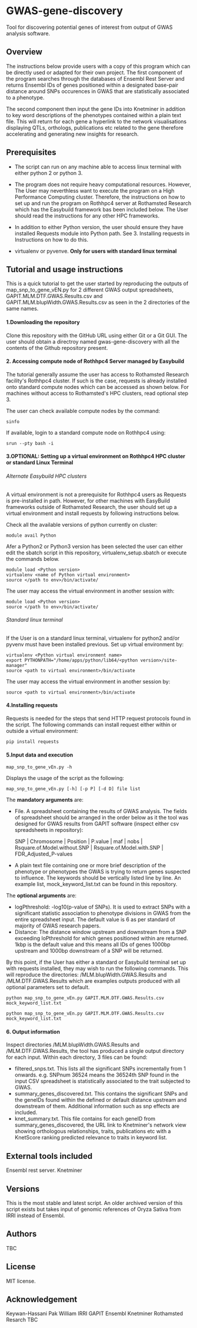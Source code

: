 # GWAS-gene-discovery
Tool for discovering potential genes of interest from output of GWAS analysis software.




## Overview
The instructions below provide users with a copy of this program which can be directly used or adapted for their own project. 
The first component of the program searches through the databases of Ensembl Rest Server and returns Ensembl IDs of genes positioned within a designated base-pair distance around SNPs occurences in GWAS that are statistically associated to a phenotype.

The second component then input the gene IDs into Knetminer in addition to key word descriptions of the phenotypes contained within a plain text file. This will return for each gene a hyperlink to the network visualisations displaying QTLs, orthologs, publications etc related to the gene therefore accelerating and generating new insights for research.




## Prerequisites
* The script can run on any machine able to access linux terminal with either python 2 or python 3. 

* The program does not require heavy computational resources. However, The User may neverthless want to execute the program on a High Performance Computing cluster. Therefore, the instructions on how to set up and run the program on Rothhpc4 server at Rothamsted Research which has the Easybuild framework bas been included below. The User should read the instructions for any other HPC frameworks.

* In addition to either Python version, the user should ensure they have installed Requests module into Python path. See 3. Installing requests in Instructions on how to do this.

* virtualenv or pyvenve. **Only for users with standard linux terminal**




## Tutorial and usage instructions
This is a quick tutorial to get the user started by reproducing the outputs of map_snp_to_gene_vEN.py for 2 different GWAS output spreadsheets, GAPIT.MLM.DTF.GWAS.Results.csv and GAPIT.MLM.blupWidth.GWAS.Results.csv as seen in the 2 directories of the same names.

#### 1.Downloading the repository
Clone this repository with the GitHub URL using either Git or a Git GUI. The user should obtain a directroy named gwas-gene-discovery with all the contents of the Github repository present.

#### 2. Accessing compute node of Rothhpc4 Server managed by Easybuild
The tutorial generally assume the user has access to Rothamsted Research facility's Rothhpc4 cluster. If such is the case, requests is already installed onto standard compute nodes which can be accessed as shown below. For machines without access to Rothamsted's HPC clusters, read optional step 3.

The user can check available compute nodes by the command:
```
sinfo 
```
If available, login to a standard compute node on Rothhpc4 using:
```
srun --pty bash -i
```

#### 3.OPTIONAL: Setting up a virtual environment on Rothhpc4 HPC cluster or standard Linux Terminal

###### Alternate Easybuild HPC clusters
A virtual environment is not a prerequisite for Rothhpc4 users as Requests is pre-installed in path. However, for other machines with EasyBuild frameworks outside of Rothamsted Research, the user should set up a virtual environment and install requests by following instructions below.

Check all the available versions of python currently on cluster:
```
module avail Python
```
Afer a Python2 or Python3 version has been selected the user can either edit the sbatch script in this repository, virtualenv_setup.sbatch or execute the commands below.

```
module load <Python version>
virtualenv <name of Python virtual environment>
source </path to env>/bin/activate/
```
The user may access the virtual environment in another session with:
```
module load <Python version>
source </path to env>/bin/activate/
```
###### Standard linux terminal
If the User is on a standard linux terminal, virtualenv for python2 and/or pyvenv must have been installed previous.
Set up virtual environment by:
```
virtualenv <Python virtual environment name>
export PYTHONPATH="/home/apps/python/lib64/<python version>/site-manager"
source <path to virtual environment>/bin/activate
```
The user may access the virtual environment in another session by:
```
source <path to virtual environment>/bin/activate
```
  
#### 4.Installing requests
Requests is needed for the steps that send HTTP request protocols found in the script. The following commands can install request either within or outside a virtual environment:
```
pip install requests
```

#### 5.Input data and execution
```
map_snp_to_gene_vEn.py -h
```

Displays the usage of the script as the following:
```
map_snp_to_gene_vEn.py [-h] [-p P] [-d D] file list
```
The **mandatory arguments** are:
* File. A spreadsheet containing the results of GWAS analysis. The fields of spreadsheet should be arranged in the order below as it the tool was designed for GWAS results from GAPIT software (inspect either csv spreadsheets in repository):

  SNP | Chromosome | Position | P.value | maf | nobs | Rsquare.of.Model.without.SNP | Rsquare.of.Model.with.SNP | FDR_Adjusted_P-values


* A plain text file  containing one or more brief description of the phenotype or phenotypes the GWAS is trying to return genes suspected to influence. The keywords should be vertically listed line by line. An example list, mock_keyword_list.txt can be found in this repository.

The **optional arguments** are:
* logPthreshold: -log10(p-value of SNPs). It is used to extract SNPs with a significant statistic association to phenotype divisions in GWAS from the entire spreadsheet input. The default value is 6 as per standard of majority of GWAS research papers.
* Distance: The distance window upstream and downstream from a SNP exceeding loPthreshold for which genes positioned within are returned. 1kbp is the default value and this means all IDs of genes 1000bp upstream and 1000bp downstream of a SNP will be returned.

By this point, if the User has either a standard or Easybuild terminal set up with requests installed, they may wish to run the following commands. This will reproduce the directories: /MLM.blupWidth.GWAS.Results and /MLM.DTF.GWAS.Results which are examples outputs produced with all optional parameters set to default.

```
python map_snp_to_gene_vEn.py GAPIT.MLM.DTF.GWAS.Results.csv mock_keyword_list.txt
```
```
python map_snp_to_gene_vEn.py GAPIT.MLM.DTF.GWAS.Results.csv mock_keyword_list.txt
```

#### 6. Output information
Inspect directories /MLM.blupWidth.GWAS.Results and /MLM.DTF.GWAS.Results, the tool has produced a single output directory for each input. Within each directory, 3 files can be found:
* filtered_snps.txt. This lists all the significant SNPs incrementally from 1 onwards. e.g. SNPnum 36524 means the 36524th SNP found in the input CSV spreadsheet is statistically associated to the trait subjected to GWAS.
* summary_genes_discovered.txt. This contains the significant SNPs and the geneIDs found within the defined or default distance upstream and downstream of them. Additional information such as snp effects are included.
* knet_summary.txt. This file contains for each geneID from summary_genes_discovered, the URL link to Knetminer's network view showing orthologous relationships, traits, publications etc with a KnetScore ranking predicted relevance to traits in keyword list.




## External tools included
Ensembl rest server.
Knetminer




## Versions
This is the most stable and latest script. An older archived version of this script exists but takes input of genomic references of Oryza Sativa from IRRI instead of Ensembl.




## Authors
TBC


## License
MIT license.




## Acknowledgement
Keywan-Hassani Pak
William
IRRI
GAPIT
Ensembl
Knetminer
Rothamsted Resarch
TBC
